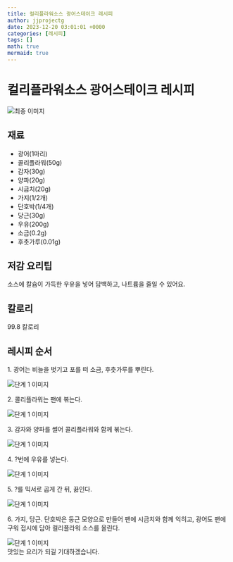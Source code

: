 ```yaml
---
title: 컬리플라워소스 광어스테이크 레시피
author: jjprojectg
date: 2023-12-20 03:01:01 +0000
categories: [레시피]
tags: []
math: true
mermaid: true
---
```

<meta name="og:type" content="website"/>
<meta charset="UTF-8"/>
<div class="header">
  <h1>컬리플라워소스 광어스테이크 레시피</h1>
</div>

<div class="container my-4">
  <div class="row">
    <div class="col-12 col-md-6">
      <div class="recipe-image">
        <img src="http://www.foodsafetykorea.go.kr/uploadimg/cook/10_00668_2.png" class="step-image" alt="최종 이미지"/>
      </div>
    </div>
    <div class="col-12 col-md-6">
      <div class="ingredients">
        <h2>재료</h2>
        <ul class="card">
          <li> 광어(1마리) </li>
          <li>  콜리플라워(50g) </li>
          <li>  감자(30g) </li>
          <li>  양파(20g) </li>
          <li> 시금치(20g) </li>
          <li>  가지(1/2개) </li>
          <li>  단호박(1/4개) </li>
          <li>  당근(30g) </li>
          <li> 우유(200g) </li>
          <li>  소금(0.2g) </li>
          <li>  후춧가루(0.01g) </li>
</ul>
      </div>
    </div>
    <div class="col-12 col-md-6">
      <div class="ingredients">
        <h2>저감 요리팁</h2>
        <div class="card"> 
          <p>
            소스에 칼슘이 가득한 우유을 넣어 담백하고, 나트륨을 줄일 수 있어요.
          </p>
        </div>
      </div>
      <div class="ingredients">
        <h2>칼로리</h2>
        <div class="card"> 
          <p>
            99.8 칼로리
          </p>
        </div>
      </div>
    </div>
  </div>

  <h2 class="my-4">레시피 순서</h2>
  <div class="card recipe-card">
    <div class="card-body recipe-step">
      <p class="card-text step-description">1. 광어는 비늘을 벗기고 포를 떠 소금,
후춧가루를 뿌린다.</p>
      <img src="http://www.foodsafetykorea.go.kr/uploadimg/cook/20_00668_1.png" alt="단계 1 이미지" class="step-image"/>
    </div>
  </div>
  <div class="card recipe-card">
    <div class="card-body recipe-step">
      <p class="card-text step-description">2. 콜리플라워는 팬에 볶는다.</p>
      <img src="http://www.foodsafetykorea.go.kr/uploadimg/cook/20_00668_2.png" alt="단계 1 이미지" class="step-image"/>
    </div>
  </div>
  <div class="card recipe-card">
    <div class="card-body recipe-step">
      <p class="card-text step-description">3. 감자와 양파를 썰어 콜리플라워와 함께
볶는다.</p>
      <img src="http://www.foodsafetykorea.go.kr/uploadimg/cook/20_00668_3.png" alt="단계 1 이미지" class="step-image"/>
    </div>
  </div>
  <div class="card recipe-card">
    <div class="card-body recipe-step">
      <p class="card-text step-description">4. ?번에 우유를 넣는다.</p>
      <img src="http://www.foodsafetykorea.go.kr/uploadimg/cook/20_00668_4.png" alt="단계 1 이미지" class="step-image"/>
    </div>
  </div>
  <div class="card recipe-card">
    <div class="card-body recipe-step">
      <p class="card-text step-description">5. ?를 믹서로 곱게 간 뒤, 끓인다.</p>
      <img src="http://www.foodsafetykorea.go.kr/uploadimg/cook/20_00668_5.png" alt="단계 1 이미지" class="step-image"/>
    </div>
  </div>
  <div class="card recipe-card">
    <div class="card-body recipe-step">
      <p class="card-text step-description">6. 가지, 당근. 단호박은 둥근 모양으로
만들어 팬에 시금치와 함께 익히고,
광어도 팬에 구워 접시에 담아
컬리플라워 소스를 올린다.</p>
      <img src="http://www.foodsafetykorea.go.kr/uploadimg/cook/20_00668_6.png" alt="단계 1 이미지" class="step-image"/>
    </div>
  </div>

</div>
맛있는 요리가 되길 기대하겠습니다.

